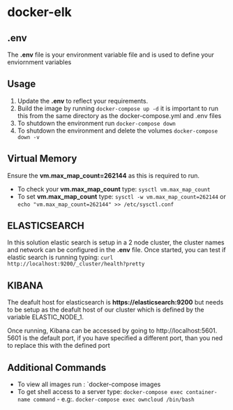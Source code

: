 # docker-elk

## .env

The **.env** file is your environment variable file and is used to define your enviornment variables

## Usage

1. Update the **.env** to reflect your requirements.
2. Build the image by running `docker-compose up -d` it is important to run this from the same directory as the docker-compose.yml and .env files
3. To shutdown the environment run `docker-compose down`
4. To shutdown the environment and delete the volumes `docker-compose down -v`

## Virtual Memory

Ensure the **vm.max_map_count=262144** as this is required to run.

- To check your **vm.max_map_count** type: `sysctl vm.max_map_count`
- To set **vm.max_map_count** type: `sysctl -w vm.max_map_count=262144` or `echo "vm.max_map_count=262144" >> /etc/sysctl.conf`

## ELASTICSEARCH

In this solution elastic search is setup in a 2 node cluster, the cluster names and network can be configured in the **.env** file.
Once started, you can test if elastic search is running typing: `curl http://localhost:9200/_cluster/health?pretty`

## KIBANA

The deafult host for elasticsearch is **https://elasticsearch:9200** but needs to be setup as the deafult host of our cluster which is defined by the variable ELASTIC_NODE_1.

Once running, Kibana can be accessed by going to http://localhost:5601. 5601 is the default port, if you have specified a different port, than you ned to replace this with the defined port

## Additional Commands

- To view all images run : `docker-compose images
- To get shell access to a server type: `docker-compose exec container-name command` - e.g:. `docker-compose exec owncloud /bin/bash`
